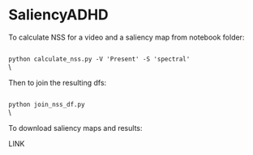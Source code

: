 # SaliencyADHD

To calculate NSS for a video and a saliency map from notebook folder:

<code>
python calculate_nss.py -V 'Present' -S 'spectral'
</code>\

Then to join the resulting dfs:


<code>
python join_nss_df.py
</code>\

To download saliency maps and results:

LINK
